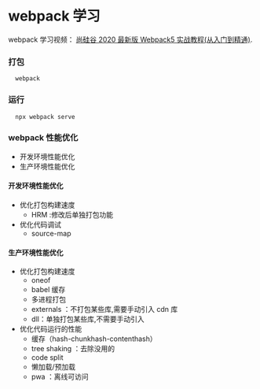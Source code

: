 # webpack 学习

webpack 学习视频： [尚硅谷 2020 最新版 Webpack5 实战教程(从入门到精通)](https://www.bilibili.com/video/BV1e7411j7T5?p=1).

### 打包

```
  webpack
```

### 运行

```
  npx webpack serve
```

### webpack 性能优化

- 开发环境性能优化
- 生产环境性能优化

#### 开发环境性能优化

- 优化打包构建速度
  - HRM :修改后单独打包功能
- 优化代码调试
  - source-map

#### 生产环境性能优化

- 优化打包构建速度
  - oneof
  - babel 缓存
  - 多进程打包
  - externals ：不打包某些库,需要手动引入 cdn 库
  - dll：单独打包某些库,不需要手动引入
- 优化代码运行的性能
  - 缓存（hash-chunkhash-contenthash）
  - tree shaking ：去除没用的
  - code split
  - 懒加载/预加载
  - pwa ：离线可访问
